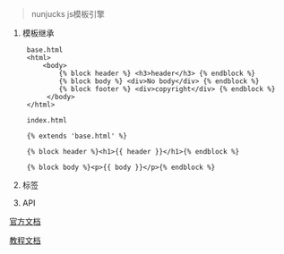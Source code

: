 > nunjucks js模板引擎

1. 模板继承

        base.html
        <html>
            <body>
                {% block header %} <h3>header</h3> {% endblock %}
                {% block body %} <div>No body</div> {% endblock %}
                {% block footer %} <div>copyright</div> {% endblock %}
             </body>
        </html>
        
        index.html
        
        {% extends 'base.html' %}
        
        {% block header %}<h1>{{ header }}</h1>{% endblock %}
        
        {% block body %}<p>{{ body }}</p>{% endblock %}        

2. 标签

3. API


[官方文档](http://mozilla.github.io/nunjucks/api.html)

[教程文档](http://www.liaoxuefeng.com/wiki/001434446689867b27157e896e74d51a89c25cc8b43bdb3000/0014713964925087c29166d8c344a949364e40e2f28dc09000)